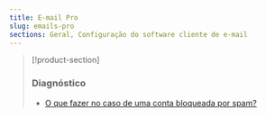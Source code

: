 ```yaml
---
title: E-mail Pro
slug: emails-pro
sections: Geral, Configuração do software cliente de e-mail
---
```


> [!product-section]
>
> ### Diagnóstico
>
> - [O que fazer no caso de uma conta bloqueada por spam?](https://docs.ovh.com/pt/microsoft-collaborative-solutions/bloqueado-por-spam/)
>
